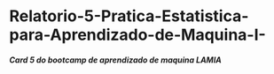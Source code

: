 # Relatorio-5-Pratica-Estatistica-para-Aprendizado-de-Maquina-I-

##### Card 5 do bootcamp de aprendizado de maquina LAMIA
